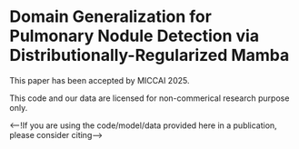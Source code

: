 # Domain Generalization for Pulmonary Nodule Detection via Distributionally-Regularized Mamba

This paper has been accepted by MICCAI 2025.

This code and our data are licensed for non-commerical research purpose only.

<--!If you are using the code/model/data provided here in a publication, please consider citing-->
